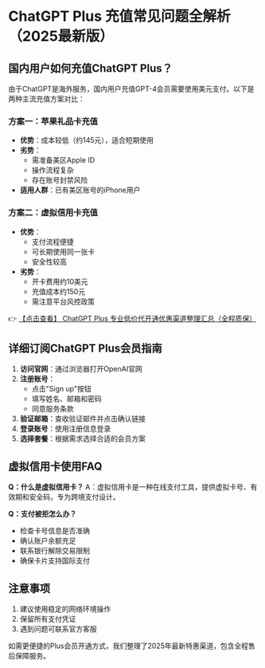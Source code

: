 # ChatGPT Plus 充值常见问题全解析（2025最新版）

## 国内用户如何充值ChatGPT Plus？

由于ChatGPT是海外服务，国内用户充值GPT-4会员需要使用美元支付。以下是两种主流充值方案对比：

### 方案一：苹果礼品卡充值
- **优势**：成本较低（约145元），适合短期使用
- **劣势**：
  - 需准备美区Apple ID
  - 操作流程复杂
  - 存在账号封禁风险
- **适用人群**：已有美区账号的iPhone用户

### 方案二：虚拟信用卡充值
- **优势**：
  - 支付流程便捷
  - 可长期使用同一张卡
  - 安全性较高
- **劣势**：
  - 开卡费用约10美元
  - 充值成本约150元
  - 需注意平台风控政策

👉 [【点击查看】 ChatGPT Plus 专业低价代开通优惠渠道整理汇总（全程质保）](https://bit.ly/DaiKai)

## 详细订阅ChatGPT Plus会员指南

1. **访问官网**：通过浏览器打开OpenAI官网
2. **注册账号**：
   - 点击"Sign up"按钮
   - 填写姓名、邮箱和密码
   - 同意服务条款
3. **验证邮箱**：查收验证邮件并点击确认链接
4. **登录账号**：使用注册信息登录
5. **选择套餐**：根据需求选择合适的会员方案

## 虚拟信用卡使用FAQ

**Q：什么是虚拟信用卡？**
A：虚拟信用卡是一种在线支付工具，提供虚拟卡号、有效期和安全码，专为跨境支付设计。

**Q：支付被拒怎么办？**
- 检查卡号信息是否准确
- 确认账户余额充足
- 联系银行解除交易限制
- 确保卡片支持国际支付

## 注意事项
1. 建议使用稳定的网络环境操作
2. 保留所有支付凭证
3. 遇到问题可联系官方客服

如需更便捷的Plus会员开通方式，我们整理了2025年最新特惠渠道，包含全程售后保障服务。